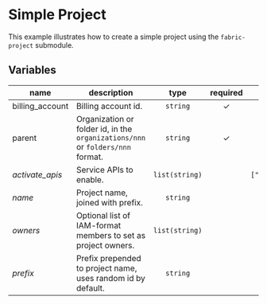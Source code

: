 # Simple Project

This example illustrates how to create a simple project using the `fabric-project` submodule.


<!-- BEGIN TFDOC -->
## Variables

| name | description | type | required | default |
|---|---|:---: |:---:|:---:|
| billing_account | Billing account id. | <code title="">string</code> | ✓ |  |
| parent | Organization or folder id, in the `organizations/nnn` or `folders/nnn` format. | <code title="">string</code> | ✓ |  |
| *activate_apis* | Service APIs to enable. | <code title="list&#40;string&#41;">list(string)</code> |  | <code title="">["compute.googleapis.com"]</code> |
| *name* | Project name, joined with prefix. | <code title="">string</code> |  | <code title="">fabric-project</code> |
| *owners* | Optional list of IAM-format members to set as project owners. | <code title="list&#40;string&#41;">list(string)</code> |  | <code title="">[]</code> |
| *prefix* | Prefix prepended to project name, uses random id by default. | <code title="">string</code> |  | <code title=""></code> |

<!-- END TFDOC -->
